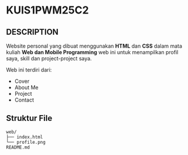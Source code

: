# KUIS1PWM25C2

## DESCRIPTION
Website personal yang dibuat menggunakan **HTML** dan **CSS** dalam mata kuliah **Web dan Mobile Programming** 
web ini untuk menampilkan profil saya, skill dan project-project saya.

Web ini terdiri dari:
- Cover
- About Me
- Project
- Contact

## Struktur File
```
web/
├── index.html
└── profile.png
README.md
